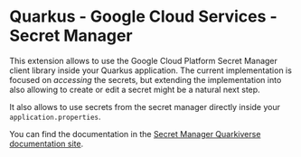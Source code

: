 # Quarkus - Google Cloud Services - Secret Manager

This extension allows to use the Google Cloud Platform Secret Manager client library inside your Quarkus application. The current implementation is focused on _accessing_ the secrets, but extending the implementation into also allowing to create or edit a secret might be a natural next step.

It also allows to use secrets from the secret manager directly inside your `application.properties`.

You can find the documentation in the [Secret Manager Quarkiverse documentation site](https://quarkiverse.github.io/quarkiverse-docs/quarkus-google-cloud-services/main/secretmanager.html).
